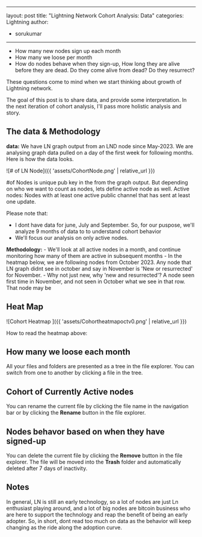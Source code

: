 
---
layout: post
title: "Lightning Network Cohort Analysis: Data"
categories: Lightning
author:
 - sorukumar
---

 - How many new nodes sign up each month
 - How many we loose per month
 - How do nodes behave when they sign-up, How long they are alive before they are dead. Do they come alive from dead? Do they resurrect?

These questions come to mind when we start thinking about growth of Lightning network. 

The goal of this post is to share data, and provide some interpretation. In the next iteration of cohort analysis, I'll pass more holistic analysis and story.


## The data & Methodology

**data:**
We have LN graph output from an LND node since May-2023. We are analysing graph data pulled on a day of the first week for following months. Here is how the data looks.


![# of LN Node]({{ 'assets/CohortNode.png' | relative_url }})


#of Nodes is unique pub key in the from the graph output. But depending on who  we want to count as nodes, lets define active node as well.
Active nodes: Nodes with at least one active public channel that has sent at least one update.

Please note that:

 - I dont have data for june, July and September. So, for our puspose, we'll analyze 9 months of data to to understand cohort behavior
 - We'll focus our analysis on only active nodes.

**Methodology:** 
	 - We'll look at all active nodes in a month, and continue monitoring how many of 		them are active in subsequent months
	 - In the heatmap below, we are following nodes from October 2023. Any node that LN graph didnt see in october and say in November is 'New or resurrected' for November. 
	 - Why not just new, why 'new and resurrected'? A node seen first time in November, and not seen in October what we see in that row. That node may be 

## Heat Map

![Cohort Heatmap ]({{ 'assets/Cohortheatmapoctv0.png' | relative_url }})

How to read the heatmap above:


## How many we loose each month

All your files and folders are presented as a tree in the file explorer. You can switch from one to another by clicking a file in the tree.

## Cohort of Currently Active nodes

You can rename the current file by clicking the file name in the navigation bar or by clicking the **Rename** button in the file explorer.

## Nodes behavor based on when they have signed-up

You can delete the current file by clicking the **Remove** button in the file explorer. The file will be moved into the **Trash** folder and automatically deleted after 7 days of inactivity.

## Notes

In general, LN is still an early technology, so a lot of nodes are just Ln enthusiast playing around, and a lot of big nodes are bitcoin business who are here to support the technology  and reap the benefit of being an early adopter. So, in short, dont read too much on data as the behavior will keep changing as the ride along the adoption curve.




<!--stackedit_data:
eyJoaXN0b3J5IjpbLTE1MTI0ODAxMjgsMTg1Nzk2NDEwNCwxMz
k2NjIwMTU2LDEyMDE0ODU1MjgsMTc2NjkyMjcxOSwzMzg1NDI4
MzQsLTk5NTQ4ODgyOSwtMzE1Nzk3MCwtMzAyOTIxMjg3LDE1Nj
E0MjYxODEsOTIwMzY1MjI2LDE3MDE0NzM1MjksLTEzMzI0OTM0
NjMsOTkxNzAxNzQzLC0xOTcyMzQxNjc0LDI5NzgxNjM5XX0=
-->